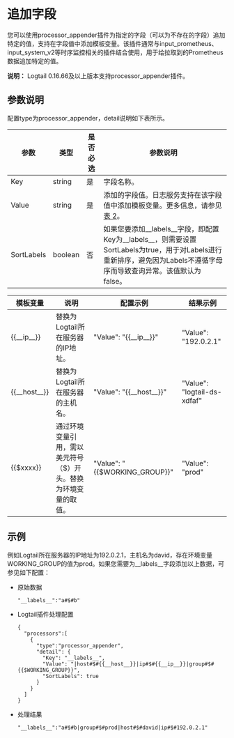 # 追加字段

您可以使用processor\_appender插件为指定的字段（可以为不存在的字段）追加特定的值，支持在字段值中添加模板变量。该插件通常与input\_prometheus、input\_system\_v2等时序监控相关的插件结合使用，用于给拉取到的Prometheus数据追加特定的值。

**说明：** Logtail 0.16.66及以上版本支持processor\_appender插件。

## 参数说明

配置type为processor\_appender，detail说明如下表所示。

|参数|类型|是否必选|参数说明|
|--|--|----|----|
|Key|string|是|字段名称。|
|Value|string|是|添加的字段值。日志服务支持在该字段值中添加模板变量。更多信息，请参见[表 2](#table_h47_dfr_8me)。|
|SortLabels|boolean|否|如果您要添加\_\_labels\_\_字段，即配置Key为\_\_labels\_\_，则需要设置SortLabels为true，用于对Labels进行重新排序，避免因为Labels不遵循字母序而导致查询异常。该值默认为false。|

|模板变量|说明|配置示例|结果示例|
|----|--|----|----|
|\{\{\_\_ip\_\_\}\}|替换为Logtail所在服务器的IP地址。|"Value": "\{\{\_\_ip\_\_\}\}"|"Value": "192.0.2.1"|
|\{\{\_\_host\_\_\}\}|替换为Logtail所在服务器的主机名。|"Value": "\{\{\_\_host\_\_\}\}"|"Value": "logtail-ds-xdfaf"|
|\{\{$xxxx\}\}|通过环境变量引用，需以美元符号（$）开头。替换为环境变量的取值。|"Value": "\{\{$WORKING\_GROUP\}\}"|"Value": "prod"|

## 示例

例如Logtail所在服务器的IP地址为192.0.2.1，主机名为david，存在环境变量WORKING\_GROUP的值为prod。如果您需要为\_\_labels\_\_字段添加以上数据，可参见如下配置：

-   原始数据

    ```
    "__labels__":"a#$#b"
    ```

-   Logtail插件处理配置

    ```
    {
      "processors":[
        {
          "type":"processor_appender",
          "detail": {
            "Key": "__labels__",
            "Value": "|host#$#{{__host__}}|ip#$#{{__ip__}}|group#$#{{$WORKING_GROUP}}",
            "SortLabels": true
          }
        }
      ]
    }
    ```

-   处理结果

    ```
    "__labels__":"a#$#b|group#$#prod|host#$#david|ip#$#192.0.2.1"
    ```



